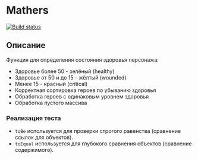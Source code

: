 # Mathers

[![Build status](https://ci.appveyor.com/api/projects/status/2px00jobtgmmy5d9?svg=true)](https://ci.appveyor.com/project/BerikBur/ci-matchers)

## Описание

Функция для определения состояния здоровья персонажа:
* Здоровье более 50 - зелёный (healthy)
* Здоровье от 50 и до 15 - жёлтый (wounded)
* Менее 15 - красный (critical)
* Корректная сортировка героев по убыванию здоровья
* Обработка героев с одинаковым уровнем здоровья
* Обработка пустого массива

### Реализация теста

* `toBe` используется для проверки строгого равенства (сравнение ссылок для объектов).
* `toEqual` используется для глубокого сравнения объектов (сравнение содержимого).